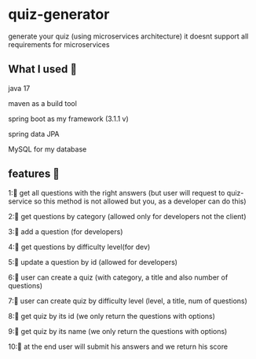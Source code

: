 # quiz-generator
generate your quiz (using microservices architecture)
it doesnt support all requirements for microservices

## What I used 🍃 

 java 17
 
 maven as a build tool
 
 spring boot as my framework (3.1.1 v)
 
 spring data JPA

 MySQL for my database

 ## features 🍃   
 
 1:🌻 get all questions with the right answers (but user will request to quiz-service so this method is not allowed but you, as a developer can do this) 
 
 2:🌻 get questions by category (allowed only for developers not the client)
 
 3:🌻 add a question (for developers)
 
 4:🌻 get questions by difficulty level(for dev)

 5:🌻 update a question by id (allowed for developers)
 
 6:🌻 user can create a quiz (with category, a title and also number of questions)
 
 7:🌻 user can create quiz by difficulty level (level, a title, num of questions)
 
 8:🌻 get quiz by its id (we only return the questions with options)
 
 9:🌻 get quiz by its name (we only return the questions with options)
 
10:🌻 at the end user will submit his answers and we return his score
